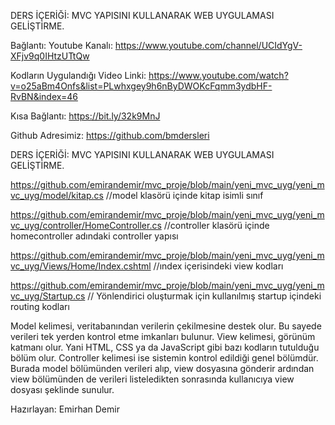 
DERS İÇERİĞİ: MVC YAPISINI KULLANARAK WEB UYGULAMASI GELİŞTİRME.

Bağlantı: Youtube Kanalı: https://www.youtube.com/channel/UCIdYgV-XFjv9q0IHtzUTtQw

Kodların Uygulandığı Video Linki: https://www.youtube.com/watch?v=o25aBm4Onfs&list=PLwhxgey9h6nByDWOKcFqmm3ydbHF-RvBN&index=46

Kısa Bağlantı: https://bit.ly/32k9MnJ

Github Adresimiz: https://github.com/bmdersleri

DERS İÇERİĞİ: MVC YAPISINI KULLANARAK WEB UYGULAMASI GELİŞTİRME.

https://github.com/emirandemir/mvc_proje/blob/main/yeni_mvc_uyg/yeni_mvc_uyg/model/kitap.cs //model klasörü içinde kitap isimli sınıf

https://github.com/emirandemir/mvc_proje/blob/main/yeni_mvc_uyg/yeni_mvc_uyg/controller/HomeController.cs //controller klasörü içinde homecontroller adındaki controller yapısı

https://github.com/emirandemir/mvc_proje/blob/main/yeni_mvc_uyg/yeni_mvc_uyg/Views/Home/Index.cshtml //ındex içerisindeki view kodları

https://github.com/emirandemir/mvc_proje/blob/main/yeni_mvc_uyg/yeni_mvc_uyg/Startup.cs // Yönlendirici oluşturmak için kullanılmış startup içindeki routing kodları

Model kelimesi, veritabanından verilerin çekilmesine destek olur. Bu sayede verileri tek yerden kontrol etme imkanları bulunur. View kelimesi, görünüm katmanı olur. Yani HTML, CSS ya da JavaScript gibi bazı kodların tutulduğu bölüm olur. Controller kelimesi ise sistemin kontrol edildiği genel bölümdür. Burada model bölümünden verileri alıp, view dosyasına gönderir ardından view bölümünden de verileri listeledikten sonrasında kullanıcıya view dosyası şeklinde sunulur.

Hazırlayan: Emirhan Demir

